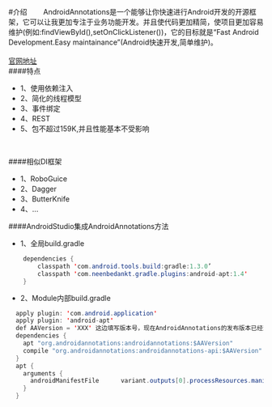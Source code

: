 #介绍
　　AndroidAnnotations是一个能够让你快速进行Android开发的开源框架，它可以让我更加专注于业务功能开发。并且使代码更加精简，使项目更加容易维护(例如:findViewById(),setOnClickListener())，它的目标就是“Fast Android Development.Easy maintainance”(Android快速开发,简单维护)。<br/>
<br/>
[官网地址](http://androidannotations.org "http://androidannotations.org") 
<br/>
####特点
* 1、使用依赖注入
* 2、简化的线程模型
* 3、事件绑定
* 4、REST
* 5、包不超过159K,并且性能基本不受影响
<br/>

####相似DI框架
* 1、RoboGuice
* 2、Dagger
* 3、ButterKnife
* 4、...

####AndroidStudio集成AndroidAnnotations方法
* 1、全局build.gradle
```Java
    dependencies {
        classpath 'com.android.tools.build:gradle:1.3.0’
        classpath 'com.neenbedankt.gradle.plugins:android-apt:1.4'
    }
```
* 2、Module内部build.gradle
```Java
  apply plugin: 'com.android.application'
  apply plugin: 'android-apt'
  def AAVersion = 'XXX' 这边填写版本号，现在AndroidAnnotations的发布版本已经到了3.3.2
  dependencies {
    apt "org.androidannotations:androidannotations:$AAVersion"
    compile "org.androidannotations:androidannotations-api:$AAVersion"
  }
  apt {
    arguments {
      androidManifestFile      variant.outputs[0].processResources.manifestFile
    }
  }
```
